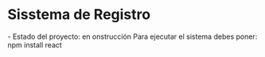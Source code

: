 <h1>Sisstema de Registro</h1>
- Estado del proyecto: en onstrucción
Para ejecutar el sistema debes poner:
npm install react
